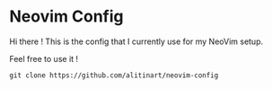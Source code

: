 # Neovim Config

Hi there !
This is the config that I currently use for my NeoVim setup.

Feel free to use it !

```
git clone https://github.com/alitinart/neovim-config

```
